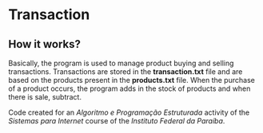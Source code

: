 # Transaction

## How it works?
  Basically, the program is used to manage product buying and selling transactions. Transactions are stored in the **transaction.txt** file and are based on the products present in the **products.txt** file.
  When the purchase of a product occurs, the program adds in the stock of products and when there is sale, subtract. 

Code created for an _Algoritmo e Programação Estruturada_ activity of the _Sistemas para Internet_ course of the _Instituto Federal da Paraíba_.

